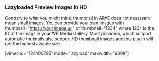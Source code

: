### Lazyloaded Preview Images in HD ###

Contrary to what you might think, thumbnail in ARVE does not nessasary mean small images. You can provide your own images with thumbnail="https://your.image.url" or thumbnail="1234" where 1234 is the ID of the image in your WP Media Gallery. Most providers, which support automatic thubnails also support HD thumbnail images and this plugin will get the highest aviable size.

[vimeo id="124400795" mode="lazyload" maxwidth="9000"]